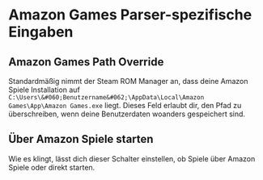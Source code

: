 # Amazon Games Parser-spezifische Eingaben

## Amazon Games Path Override
Standardmäßig nimmt der Steam ROM Manager an, dass deine Amazon Spiele Installation auf `C:\Users\&#060;Benutzername&#062;\AppData\Local\Amazon Games\App\Amazon Games.exe` liegt. Dieses Feld erlaubt dir, den Pfad zu überschreiben, wenn deine Benutzerdaten woanders gespeichert sind.

## Über Amazon Spiele starten

Wie es klingt, lässt dich dieser Schalter einstellen, ob Spiele über Amazon Spiele oder direkt starten.
